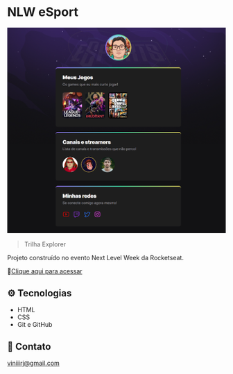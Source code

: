 # NLW eSport 

![preview](./.github/preview.png)

> Trilha Explorer

Projeto construído no evento Next Level Week da Rocketseat.

🔗[Clique aqui para acessar](https://viniiirj.github.io/nlw-esports-explorer/)

## ⚙️ Tecnologias

- HTML
- CSS
- Git e GitHub

## 💬 Contato

viniiirj@gmail.com
